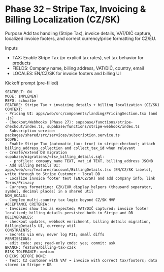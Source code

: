 # Phase 32 – Stripe Tax, Invoicing & Billing Localization (CZ/SK)

Purpose
Add tax handling (Stripe Tax), invoice details, VAT/DIČ capture, localized invoice footers, and correct currency/price formatting for CZ/EU.

Inputs
- TAX: Enable Stripe Tax (or explicit tax rates), set tax behavior for products
- FIELDS: Company name, billing address, VAT/DIČ, country, email
- LOCALES: EN/CZ/SK for invoice footers and billing UI

Kickoff prompt (pre-filled)
```
SEATBELT: ON
MODE: IMPLEMENT
REPO: schwalbe
FEATURE: Stripe Tax + invoicing details + billing localization (CZ/SK)
CONTEXT:
- Pricing UI: apps/web/src/components/landing/PricingSection.tsx (and .js)
- Checkout/Webhooks (Phase 27): supabase/functions/stripe-checkout/index.ts, supabase/functions/stripe-webhook/index.ts
- Subscription service: packages/shared/src/services/subscription.service.ts
SCOPE:
- Enable Stripe Tax (automatic_tax: true) in stripe-checkout; attach billing_address_collection and collect_tax_id when relevant
- Create/extend DB migration supabase/migrations/<ts>_billing_details.sql:
  - profiles: company_name TEXT, vat_id TEXT, billing_address JSONB
- Add Billing Details UI: apps/web/src/features/account/BillingDetails.tsx (EN/CZ/SK labels), write through to Stripe Customer + local DB
- Localize invoice footer text (EN/CZ/SK) and add company info; link Terms/Privacy
- Currency formatting: CZK/EUR display helpers (thousand separator, symbol, decimal places) in a shared util
NON_GOALS:
- Complex multi-country tax logic beyond CZ/SK MVP
ACCEPTANCE CRITERIA:
- Invoices show tax as expected; VAT/DIČ captured; invoice footer localized; billing details persisted both in Stripe and DB
DELIVERABLES:
- checkout updates, webhook enrichment, billing details migration, BillingDetails UI, currency util
CONSTRAINTS:
- Secrets via env; never log PII; small diffs
PERMISSIONS:
- edit code: yes; read-only cmds: yes; commit: ask
BRANCH: feature/billing-tax-czsk
RISK TOLERANCE: medium
CHECKS BEFORE DONE:
- Test: CZ customer with VAT → invoice with correct tax/footers; data stored in Stripe + DB
```
